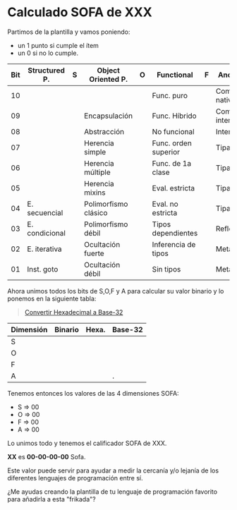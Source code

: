 
# Calculado SOFA de XXX

Partimos de la plantilla y vamos poniendo:
* un 1 punto si cumple el ítem
* un 0 si no lo cumple.

| Bit | Structured P.  | S | Object Oriented P.   | O | Functional     | F | Another features | A |
| --- | -------------- | - |--------------------- | - | -------------- | - | ---------------- | - |
| 10  |                |   |                      | | Func. puro     |  | Compilado a cód. nativo | |
| 09  |                |   | Encapsulación        | | Func. Híbrido   | | Compilado cód. intermedio |  |
| 08  |                |   | Abstracción          | | No funcional      |  | Interpretado | |
| 07  |                |   | Herencia simple      | | Func. orden superior | | Tipado estático | |
| 06  |                |   | Herencia múltiple    | | Func. de 1a clase |  | Tipado dinámico | |
| 05  |                |   | Herencia mixins      | | Eval. estricta      | |Tipado fuerte | |
| 04  | E. secuencial  |  | Polimorfismo clásico |  | Eval. no estricta   | | Tipado débil | |
| 03  | E. condicional |  | Polimorfismo débil   |  | Tipos dependientes  | | Reflexivo | |
| 02  | E. iterativa   |  | Ocultación fuerte    |  | Inferencia de tipos | | Metaprogramación | |
| 01  | Inst. goto     |  | Ocultación débil     |  | Sin tipos           | | Meta. debil/laxa | .|

Ahora unimos todos los bits de S,O,F y A para calcular su valor binario y lo ponemos en la siguiente tabla:

> [Convertir Hexadecimal a Base-32](https://www.translatorscafe.com/unit-converter/es-ES/numbers/4-35/hexadecimal-base-32/)

| Dimensión | Binario    | Hexa. | Base-32 |
| --------- | ---------- | ----- | ------- |
| S         |  |    |       |
| O         |  |    |       |
| F         |  |    |       |
| A         |  |    |       .|

Tenemos entonces los valores de las 4 dimensiones SOFA:
* S => 00
* O => 00
* F => 00
* A => 00

Lo unimos todo y tenemos el calificador SOFA de XXX.

**XX** es **00-00-00-00** Sofa.

Este valor puede servir para ayudar a medir la cercanía y/o lejanía de los diferentes lenguajes de programación entre sí.

¿Me ayudas creando la plantilla de tu lenguaje de programación favorito para añadirla a esta "frikada"?
